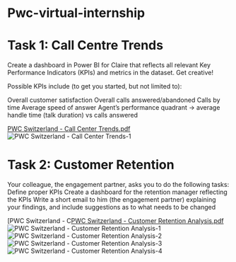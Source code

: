# Pwc-virtual-internship
# Task 1: Call Centre Trends
Create a dashboard in Power BI for Claire that reflects all relevant Key Performance Indicators (KPIs) and metrics in the dataset. Get creative! 

Possible KPIs include (to get you started, but not limited to):

Overall customer satisfaction
Overall calls answered/abandoned
Calls by time
Average speed of answer
Agent’s performance quadrant -> average handle time (talk duration) vs calls answered

[PWC Switzerland - Call Center Trends.pdf](https://github.com/tthaolinh/Pwc-virtual-internship/files/10610295/PWC.Switzerland.-.Call.Center.Trends.pdf)
![PWC Switzerland - Call Center Trends-1](https://user-images.githubusercontent.com/112348820/211175934-c97c7192-1987-4849-b58c-ca1cd1d54a7e.jpg)

# Task 2: Customer Retention
Your colleague, the engagement partner, asks you to do the following tasks:
Define proper KPIs
Create a dashboard for the retention manager reflecting the KPIs
Write a short email to him (the engagement partner) explaining your findings, and include suggestions as to what needs to be changed

[PWC Switzerland - C[PWC Switzerland - Customer Retention Analysis.pdf](https://github.com/tthaolinh/Pwc-virtual-internship/files/10610294/PWC.Switzerland.-.Customer.Retention.Analysis.pdf)
![PWC Switzerland - Customer Retention Analysis-1](https://user-images.githubusercontent.com/112348820/216803964-6bd5a29a-40d5-436b-af09-a9a2419ec7cc.png)
![PWC Switzerland - Customer Retention Analysis-2](https://user-images.githubusercontent.com/112348820/216803966-70073732-edbe-45e6-9a78-431740e544ee.png)
![PWC Switzerland - Customer Retention Analysis-3](https://user-images.githubusercontent.com/112348820/216803970-c76ff7d9-8432-4585-9ecd-7a36713956b8.png)
![PWC Switzerland - Customer Retention Analysis-4](https://user-images.githubusercontent.com/112348820/216803973-6908aedd-e075-4928-b7a5-d67cebfdaca5.png)
